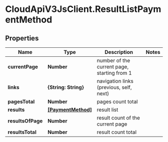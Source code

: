 # CloudApiV3JsClient.ResultListPaymentMethod

## Properties
Name | Type | Description | Notes
------------ | ------------- | ------------- | -------------
**currentPage** | **Number** | number of the current page, starting from 1 | 
**links** | **{String: String}** | navigation links (previous, self, next) | 
**pagesTotal** | **Number** | pages count total | 
**results** | [**[PaymentMethod]**](PaymentMethod.md) | result list | 
**resultsOfPage** | **Number** | result count of the current page | 
**resultsTotal** | **Number** | result count total | 


